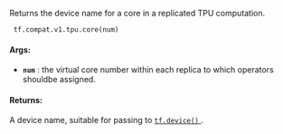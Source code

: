 Returns the device name for a core in a replicated TPU computation.

```
 tf.compat.v1.tpu.core(num) 
```

#### Args:
- **`num`** : the virtual core number within each replica to which operators shouldbe assigned.


#### Returns:
A device name, suitable for passing to [ `tf.device()` ](https://tensorflow.google.cn/api_docs/python/tf/device).

